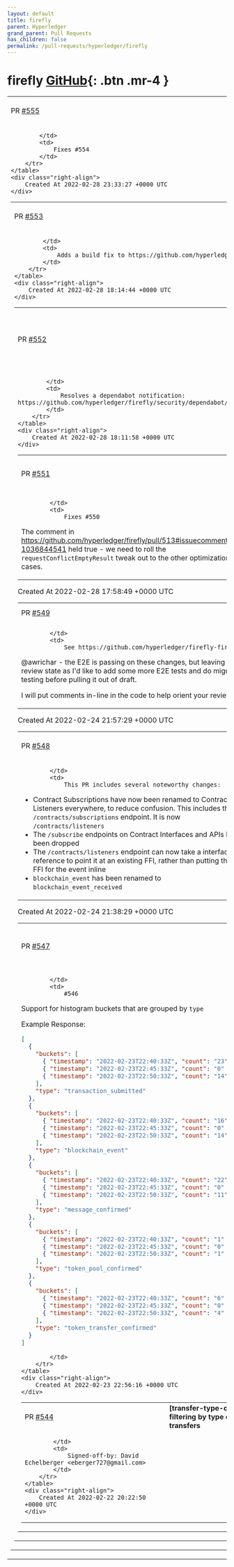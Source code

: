```yaml
---
layout: default
title: firefly
parent: Hyperledger
grand_parent: Pull Requests
has_children: false
permalink: /pull-requests/hyperledger/firefly
---
```


# firefly <span class="fs-3 right-align">[GitHub](https://github.com/hyperledger/firefly){: .btn .mr-4 }</span>


<div>
    <table>
        <tr>
            <td>
                PR <a href="https://github.com/hyperledger/firefly/pull/555" class=".btn">#555</a>
            </td>
            <td>
                <b>
                    Explicitly name all subscriptions
                </b>
            </td>
        </tr>
        <tr>
            <td>
                
            </td>
            <td>
                Fixes #554 
            </td>
        </tr>
    </table>
    <div class="right-align">
        Created At 2022-02-28 23:33:27 +0000 UTC
    </div>
</div>

<div>
    <table>
        <tr>
            <td>
                PR <a href="https://github.com/hyperledger/firefly/pull/553" class=".btn">#553</a>
            </td>
            <td>
                <b>
                    Documentation updates from @TheSwarnim
                </b>
            </td>
        </tr>
        <tr>
            <td>
                
            </td>
            <td>
                Adds a build fix to https://github.com/hyperledger/firefly/pull/451
            </td>
        </tr>
    </table>
    <div class="right-align">
        Created At 2022-02-28 18:14:44 +0000 UTC
    </div>
</div>

<div>
    <table>
        <tr>
            <td>
                PR <a href="https://github.com/hyperledger/firefly/pull/552" class=".btn">#552</a>
            </td>
            <td>
                <b>
                    Docs "bundle update" to pick up new nokogiri build
                </b>
            </td>
        </tr>
        <tr>
            <td>
                
            </td>
            <td>
                Resolves a dependabot notification: https://github.com/hyperledger/firefly/security/dependabot/7
            </td>
        </tr>
    </table>
    <div class="right-align">
        Created At 2022-02-28 18:11:58 +0000 UTC
    </div>
</div>

<div>
    <table>
        <tr>
            <td>
                PR <a href="https://github.com/hyperledger/firefly/pull/551" class=".btn">#551</a>
            </td>
            <td>
                <b>
                    Roll requestConflictEmptyResult from Group to Data and Message too
                </b>
            </td>
        </tr>
        <tr>
            <td>
                
            </td>
            <td>
                Fixes #550

The comment in https://github.com/hyperledger/firefly/pull/513#issuecomment-1036844541 held true - we need to roll the `requestConflictEmptyResult` tweak out to the other optimization cases.
            </td>
        </tr>
    </table>
    <div class="right-align">
        Created At 2022-02-28 17:58:49 +0000 UTC
    </div>
</div>

<div>
    <table>
        <tr>
            <td>
                PR <a href="https://github.com/hyperledger/firefly/pull/549" class=".btn">#549</a>
            </td>
            <td>
                <b>
                    FIR-9: Identity enhancements
                </b>
            </td>
        </tr>
        <tr>
            <td>
                
            </td>
            <td>
                See https://github.com/hyperledger/firefly-fir/pull/9

@awrichar - the E2E is passing on these changes, but leaving PR in review state as I'd like to add some more E2E tests and do migration testing before pulling it out of draft.

I will put comments in-line in the code to help orient your review
            </td>
        </tr>
    </table>
    <div class="right-align">
        Created At 2022-02-24 21:57:29 +0000 UTC
    </div>
</div>

<div>
    <table>
        <tr>
            <td>
                PR <a href="https://github.com/hyperledger/firefly/pull/548" class=".btn">#548</a>
            </td>
            <td>
                <b>
                    Rename contract subscriptions to contract listeners
                </b>
            </td>
        </tr>
        <tr>
            <td>
                
            </td>
            <td>
                This PR includes several noteworthy changes:

- Contract Subscriptions have now been renamed to Contract Listeners everywhere, to reduce confusion. This includes the `/contracts/subscriptions` endpoint. It is now `/contracts/listeners`
- The `/subscribe` endpoints on Contract Interfaces and APIs have been dropped
- The `/contracts/listeners` endpoint can now take a interface reference to point it at an existing FFI, rather than putting the full FFI for the event inline
- `blockchain_event` has been renamed to `blockchain_event_received`
            </td>
        </tr>
    </table>
    <div class="right-align">
        Created At 2022-02-24 21:38:29 +0000 UTC
    </div>
</div>

<div>
    <table>
        <tr>
            <td>
                PR <a href="https://github.com/hyperledger/firefly/pull/547" class=".btn">#547</a>
            </td>
            <td>
                <b>
                    [charts-by-type] histogram broken down by type
                </b>
            </td>
        </tr>
        <tr>
            <td>
                
            </td>
            <td>
                #546 

Support for histogram buckets that are grouped by `type`

Example Response:
```json
[
  {
    "buckets": [
      { "timestamp": "2022-02-23T22:40:33Z", "count": "23" },
      { "timestamp": "2022-02-23T22:45:33Z", "count": "0" },
      { "timestamp": "2022-02-23T22:50:33Z", "count": "14" }
    ],
    "type": "transaction_submitted"
  },
  {
    "buckets": [
      { "timestamp": "2022-02-23T22:40:33Z", "count": "16" },
      { "timestamp": "2022-02-23T22:45:33Z", "count": "0" },
      { "timestamp": "2022-02-23T22:50:33Z", "count": "14" }
    ],
    "type": "blockchain_event"
  },
  {
    "buckets": [
      { "timestamp": "2022-02-23T22:40:33Z", "count": "22" },
      { "timestamp": "2022-02-23T22:45:33Z", "count": "0" },
      { "timestamp": "2022-02-23T22:50:33Z", "count": "11" }
    ],
    "type": "message_confirmed"
  },
  {
    "buckets": [
      { "timestamp": "2022-02-23T22:40:33Z", "count": "1" },
      { "timestamp": "2022-02-23T22:45:33Z", "count": "0" },
      { "timestamp": "2022-02-23T22:50:33Z", "count": "1" }
    ],
    "type": "token_pool_confirmed"
  },
  {
    "buckets": [
      { "timestamp": "2022-02-23T22:40:33Z", "count": "6" },
      { "timestamp": "2022-02-23T22:45:33Z", "count": "0" },
      { "timestamp": "2022-02-23T22:50:33Z", "count": "4" }
    ],
    "type": "token_transfer_confirmed"
  }
]

```
            </td>
        </tr>
    </table>
    <div class="right-align">
        Created At 2022-02-23 22:56:16 +0000 UTC
    </div>
</div>

<div>
    <table>
        <tr>
            <td>
                PR <a href="https://github.com/hyperledger/firefly/pull/544" class=".btn">#544</a>
            </td>
            <td>
                <b>
                    [transfer-type-query] allow filtering by type on token transfers
                </b>
            </td>
        </tr>
        <tr>
            <td>
                
            </td>
            <td>
                Signed-off-by: David Echelberger <eberger727@gmail.com>
            </td>
        </tr>
    </table>
    <div class="right-align">
        Created At 2022-02-22 20:22:50 +0000 UTC
    </div>
</div>

